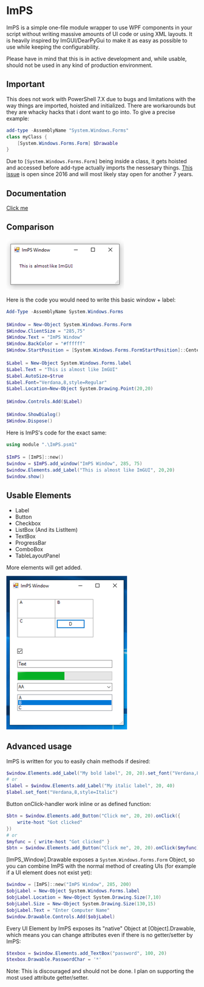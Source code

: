 # ImPS
ImPS is a simple one-file module wrapper to use WPF components in your script without writing massive amounts of UI code or using XML layouts. It is heavily inspired by ImGUI/DearPyGui to make it as easy as possible to use while keeping the configurability.

Please have in mind that this is in active development and, while usable, should not be used in any kind of production environment.

## Important

This does not work with PowerShell 7.X due to bugs and limitations with the way things are imported, hoisted and initialized. There are workarounds but they are whacky hacks that i dont want to go into. To give a precise example:
```powershell
add-type -AssemblyName "System.Windows.Forms"
class myClass {
    [System.Windows.Forms.Form] $Drawable
}
```
Due to `[System.Windows.Forms.Form]` being inside a class, it gets hoisted and accessed before add-type actually imports the nessesary things.
[This issue](https://github.com/PowerShell/PowerShell/issues/2074) is open since 2016 and will most likely stay open for another 7 years.


## Documentation

[Click me](https://slluxx.github.io/ImPS/)

## Comparison
![ImPS Window](https://raw.githubusercontent.com/Slluxx/ImPS/main/images/ImPS.png)

Here is the code you would need to write this basic window + label:
```powershell
Add-Type -AssemblyName System.Windows.Forms

$Window = New-Object System.Windows.Forms.Form
$Window.ClientSize = "285,75"
$Window.Text = "ImPS Window"
$Window.BackColor = "#ffffff"
$Window.StartPosition = [System.Windows.Forms.FormStartPosition]::CenterScreen

$Label = New-Object System.Windows.Forms.label
$Label.Text = "This is almost like ImGUI"
$Label.AutoSize=$true
$Label.Font="Verdana,8,style=Regular"
$Label.Location=New-Object System.Drawing.Point(20,20)

$Window.Controls.Add($Label)

$Window.ShowDialog()
$Window.Dispose()
```

Here is ImPS's code for the exact same:
```powershell
using module ".\ImPS.psm1"

$ImPS = [ImPS]::new()
$window = $ImPS.add_window("ImPS Window", 285, 75)
$window.Elements.add_Label("This is almost like ImGUI", 20,20)
$window.show()
```

## Usable Elements

- Label
- Button
- Checkbox
- ListBox (And its ListItem)
- TextBox
- ProgressBar
- ComboBox
- TableLayoutPanel

More elements will get added.

![ImPS Window](https://raw.githubusercontent.com/Slluxx/ImPS/main/images/elements.png)

## Advanced usage

ImPS is written for you to easily chain methods if desired:

```powershell
$window.Elements.add_Label("My bold label", 20, 20).set_font("Verdana,8,style=Bold")
# or
$label = $window.Elements.add_Label("My italic label", 20, 40)
$label.set_font("Verdana,8,style=Italic")
```

Button onClick-handler work inline or as defined function:

```powershell
$btn = $window.Elements.add_Button("Click me", 20, 20).onClick({
    write-host "Got clicked"
})
# or
$myfunc = { write-host "Got clicked" }
$btn = $window.Elements.add_Button("Click me", 20, 20).onClick($myfunc)
```

[ImPS_Window].Drawable exposes a `System.Windows.Forms.Form` Object, so you can combine ImPS with the normal method of creating UIs (for example if a UI element does not exist yet):

```powershell
$window = [ImPS]::new("ImPS Window", 285, 200)
$objLabel = New-Object System.Windows.Forms.label
$objLabel.Location = New-Object System.Drawing.Size(7,10)
$objLabel.Size = New-Object System.Drawing.Size(130,15)
$objLabel.Text = "Enter Computer Name"
$window.Drawable.Controls.Add($objLabel)
```

Every UI Element by ImPS exposes its "native" Object at [Object].Drawable, which means you can change attributes even if there is no getter/setter by ImPS:

```powershell
$texbox = $window.Elements.add_TextBox("password", 100, 20)
$texbox.Drawable.PasswordChar = '*'
```
Note: This is discouraged and should not be done. I plan on supporting the most used attribute getter/setter. 
